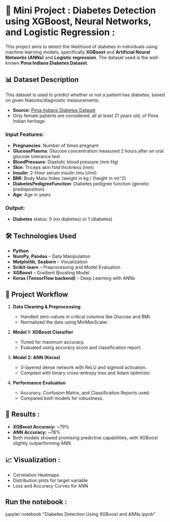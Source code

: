 # 🚀 Mini Project : Diabetes Detection using XGBoost, Neural Networks, and Logistic Regression : 

This project aims to detect the likelihood of diabetes in individuals using machine learning models, specifically **XGBoost** and **Artificial Neural Networks (ANNs)** and **Logistic regression**. The dataset used is the well-known **Pima Indians Diabetes Dataset**.

## 📊 Dataset Description

This dataset is used to predict whether or not a patient has diabetes, based on given features/diagnostic measurements.
- **Source:** [Pima Indians Diabetes Dataset](https://www.kaggle.com/datasets/uciml/pima-indians-diabetes-database)
- Only female patients are considered, all at least 21 years old, of Pima Indian heritage.

### Input Features:
- **Pregnancies**: Number of times pregnant
- **GlucosePlasma**: Glucose concentration measured 2 hours after an oral glucose tolerance test
- **BloodPressure**: Diastolic blood pressure (mm Hg)
- **Skin**: Triceps skin fold thickness (mm)
- **Insulin**: 2-Hour serum insulin (mu U/ml)
- **BMI**: Body Mass Index (weight in kg / (height in m)^2)
- **DiabetesPedigreeFunction**: Diabetes pedigree function (genetic predisposition)
- **Age**: Age in years

### Output:
- **Diabetes** status: 0 (no diabetes) or 1 (diabetes)

## 🛠️ Technologies Used

- **Python**
- **NumPy, Pandas** – Data Manipulation
- **Matplotlib, Seaborn** – Visualization
- **Scikit-learn** – Preprocessing and Model Evaluation
- **XGBoost** – Gradient Boosting Model
- **Keras (TensorFlow backend)** – Deep Learning with ANNs

## 📌 Project Workflow

1. **Data Cleaning & Preprocessing**
   - Handled zero-values in critical columns like Glucose and BMI.
   - Normalized the data using MinMaxScaler.

2. **Model 1: XGBoost Classifier**
   - Tuned for maximum accuracy.
   - Evaluated using accuracy score and classification report.

3. **Model 2: ANN (Keras)**
   - 3-layered dense network with ReLU and sigmoid activation.
   - Compiled with binary cross-entropy loss and Adam optimizer.

4. **Performance Evaluation**
   - Accuracy, Confusion Matrix, and Classification Reports used.
   - Compared both models for robustness.

## 🚀 Results : 

- **XGBoost Accuracy:** ~79%
- **ANN Accuracy:** ~78%
- Both models showed promising predictive capabilities, with XGBoost slightly outperforming ANN.

## 📈 Visualization : 

- Correlation Heatmaps
- Distribution plots for target variable
- Loss and Accuracy Curves for ANN

## Run the notebook : 

jupyter notebook "Diabetes Detection Using XGBoost and ANNs.ipynb"

